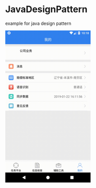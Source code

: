 # JavaDesignPattern
example for java design pattern
<div>
<img src="https://github.com/SharpChen/JavaDesignPattern/blob/master/untitled.gif" width=270px height=480px/>
</div>
